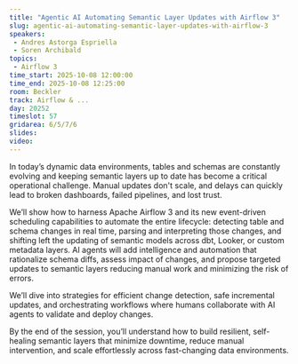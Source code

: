 ```yaml
---
title: "Agentic AI Automating Semantic Layer Updates with Airflow 3"
slug: agentic-ai-automating-semantic-layer-updates-with-airflow-3
speakers:
 - Andres Astorga Espriella
 - Soren Archibald
topics:
 - Airflow 3
time_start: 2025-10-08 12:00:00
time_end: 2025-10-08 12:25:00
room: Beckler
track: Airflow & ...
day: 20252
timeslot: 57
gridarea: 6/5/7/6
slides:
video:
---
```


In today’s dynamic data environments, tables and schemas are constantly evolving and keeping semantic layers up to date has become a critical operational challenge. Manual updates don't scale, and delays can quickly lead to broken dashboards, failed pipelines, and lost trust.

We’ll show how to harness Apache Airflow 3 and its new event-driven scheduling capabilities to automate the entire lifecycle: detecting table and schema changes in real time, parsing and interpreting those changes, and shifting left the updating of semantic models across dbt, Looker, or custom metadata layers.
AI agents will add intelligence and automation that rationalize schema diffs, assess impact of changes, and propose targeted updates to semantic layers reducing manual work and minimizing the risk of errors.

We’ll dive into strategies for efficient change detection, safe incremental updates, and orchestrating workflows where humans collaborate with AI agents to validate and deploy changes.

By the end of the session, you’ll understand how to build resilient, self-healing semantic layers that minimize downtime, reduce manual intervention, and scale effortlessly across fast-changing data environments.